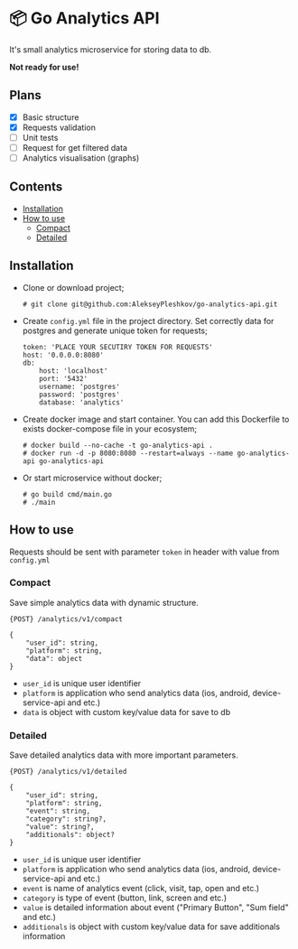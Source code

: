 # 📦 Go Analytics API

It's small analytics microservice for storing data to db.

**Not ready for use!**

## Plans

- [x] Basic structure
- [x] Requests validation
- [ ] Unit tests
- [ ] Request for get filtered data
- [ ] Analytics visualisation (graphs)

## Contents

- [Installation](#installation)
- [How to use](#how-to-use)
    - [Compact](#compact)
    - [Detailed](#detailed)

## Installation

- Clone or download project;
    ```
    # git clone git@github.com:AlekseyPleshkov/go-analytics-api.git
    ```
- Create `config.yml` file in the project directory. Set correctly data for postgres and generate unique token for requests;
    ```
    token: 'PLACE YOUR SECUTIRY TOKEN FOR REQUESTS'
    host: '0.0.0.0:8080'
    db:
        host: 'localhost'
        port: '5432'
        username: 'postgres'
        password: 'postgres'
        database: 'analytics'
    ```
- Create docker image and start container. You can add this Dockerfile to exists docker-compose file in your ecosystem;
    ```
    # docker build --no-cache -t go-analytics-api .
    # docker run -d -p 8080:8080 --restart=always --name go-analytics-api go-analytics-api
    ```
- Or start microservice without docker;
    ```
    # go build cmd/main.go
    # ./main
    ```

## How to use

Requests should be sent with parameter `token` in header with value from `config.yml`

### Compact

Save simple analytics data with dynamic structure.

```
{POST} /analytics/v1/compact

{
    "user_id": string,
    "platform": string,
    "data": object
}
```

- `user_id` is unique user identifier
- `platform` is application who send analytics data (ios, android, device-service-api and etc.)
- `data` is object with custom key/value data for save to db

### Detailed

Save detailed analytics data with more important parameters.

```
{POST} /analytics/v1/detailed

{
    "user_id": string,
    "platform": string,
    "event": string,
    "category": string?,
    "value": string?,
    "additionals": object?
}
```

- `user_id` is unique user identifier
- `platform` is application who send analytics data (ios, android, device-service-api and etc.)
- `event` is name of analytics event (click, visit, tap, open and etc.)
- `category` is type of event (button, link, screen and etc.)
- `value` is detailed information about event ("Primary Button", "Sum field" and etc.)
- `additionals` is object with custom key/value data for save additionals information